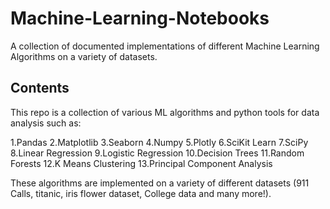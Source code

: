# Machine-Learning-Notebooks
A collection of documented implementations of different Machine Learning Algorithms on a variety of datasets.

## Contents
This repo is a collection of various ML algorithms and python tools for data analysis such as:

1.Pandas
2.Matplotlib
3.Seaborn
4.Numpy
5.Plotly
6.SciKit Learn
7.SciPy
8.Linear Regression
9.Logistic Regression
10.Decision Trees
11.Random Forests
12.K Means Clustering
13.Principal Component Analysis

These algorithms are implemented on a variety of different datasets (911 Calls, titanic, iris flower dataset, College data and many more!).
